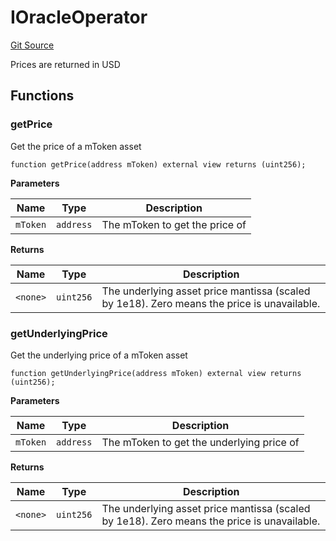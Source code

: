 # IOracleOperator
[Git Source](https://github.com/malda-protocol/malda-lending/blob/7babde64a69e0bddbfb8ee96e52976dd39acebdd/src\interfaces\IOracleOperator.sol)

Prices are returned in USD


## Functions
### getPrice

Get the price of a mToken asset


```solidity
function getPrice(address mToken) external view returns (uint256);
```
**Parameters**

|Name|Type|Description|
|----|----|-----------|
|`mToken`|`address`|The mToken to get the price of|

**Returns**

|Name|Type|Description|
|----|----|-----------|
|`<none>`|`uint256`|The underlying asset price mantissa (scaled by 1e18). Zero means the price is unavailable.|


### getUnderlyingPrice

Get the underlying price of a mToken asset


```solidity
function getUnderlyingPrice(address mToken) external view returns (uint256);
```
**Parameters**

|Name|Type|Description|
|----|----|-----------|
|`mToken`|`address`|The mToken to get the underlying price of|

**Returns**

|Name|Type|Description|
|----|----|-----------|
|`<none>`|`uint256`|The underlying asset price mantissa (scaled by 1e18). Zero means the price is unavailable.|


